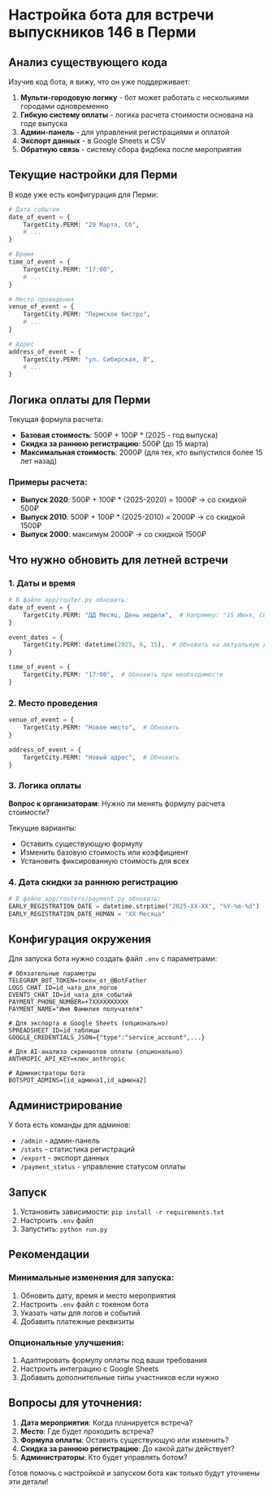# Настройка бота для встречи выпускников 146 в Перми

## Анализ существующего кода

Изучив код бота, я вижу, что он уже поддерживает:

1. **Мульти-городовую логику** - бот может работать с несколькими городами одновременно
2. **Гибкую систему оплаты** - логика расчета стоимости основана на годе выпуска
3. **Админ-панель** - для управления регистрациями и оплатой
4. **Экспорт данных** - в Google Sheets и CSV
5. **Обратную связь** - систему сбора фидбека после мероприятия

## Текущие настройки для Перми

В коде уже есть конфигурация для Перми:

```python
# Дата события
date_of_event = {
    TargetCity.PERM: "29 Марта, Сб",
    # ...
}

# Время
time_of_event = {
    TargetCity.PERM: "17:00",
    # ...
}

# Место проведения
venue_of_event = {
    TargetCity.PERM: "Пермское бистро",
    # ...
}

# Адрес
address_of_event = {
    TargetCity.PERM: "ул. Сибирская, 8",
    # ...
}
```

## Логика оплаты для Перми

Текущая формула расчета:
- **Базовая стоимость**: 500₽ + 100₽ * (2025 - год выпуска)
- **Скидка за раннюю регистрацию**: 500₽ (до 15 марта)
- **Максимальная стоимость**: 2000₽ (для тех, кто выпустился более 15 лет назад)

### Примеры расчета:
- **Выпуск 2020**: 500₽ + 100₽ * (2025-2020) = 1000₽ → со скидкой 500₽
- **Выпуск 2010**: 500₽ + 100₽ * (2025-2010) = 2000₽ → со скидкой 1500₽
- **Выпуск 2000**: максимум 2000₽ → со скидкой 1500₽

## Что нужно обновить для летней встречи

### 1. Даты и время
```python
# В файле app/router.py обновить:
date_of_event = {
    TargetCity.PERM: "ДД Месяц, День недели",  # Например: "15 Июня, Сб"
}

event_dates = {
    TargetCity.PERM: datetime(2025, 6, 15),  # Обновить на актуальную дату
}

time_of_event = {
    TargetCity.PERM: "17:00",  # Обновить при необходимости
}
```

### 2. Место проведения
```python
venue_of_event = {
    TargetCity.PERM: "Новое место",  # Обновить
}

address_of_event = {
    TargetCity.PERM: "Новый адрес",  # Обновить
}
```

### 3. Логика оплаты
**Вопрос к организаторам**: Нужно ли менять формулу расчета стоимости?

Текущие варианты:
- Оставить существующую формулу
- Изменить базовую стоимость или коэффициент
- Установить фиксированную стоимость для всех

### 4. Дата скидки за раннюю регистрацию
```python
# В файле app/routers/payment.py обновить:
EARLY_REGISTRATION_DATE = datetime.strptime("2025-XX-XX", "%Y-%m-%d")
EARLY_REGISTRATION_DATE_HUMAN = "XX Месяца"
```

## Конфигурация окружения

Для запуска бота нужно создать файл `.env` с параметрами:

```env
# Обязательные параметры
TELEGRAM_BOT_TOKEN=токен_от_@BotFather
LOGS_CHAT_ID=id_чата_для_логов
EVENTS_CHAT_ID=id_чата_для_событий
PAYMENT_PHONE_NUMBER=+7XXXXXXXXXX
PAYMENT_NAME="Имя Фамилия получателя"

# Для экспорта в Google Sheets (опционально)
SPREADSHEET_ID=id_таблицы
GOOGLE_CREDENTIALS_JSON={"type":"service_account",...}

# Для AI-анализа скриншотов оплаты (опционально)
ANTHROPIC_API_KEY=ключ_anthropic

# Администраторы бота
BOTSPOT_ADMINS=[id_админа1,id_админа2]
```

## Администрирование

У бота есть команды для админов:
- `/admin` - админ-панель
- `/stats` - статистика регистраций
- `/export` - экспорт данных
- `/payment_status` - управление статусом оплаты

## Запуск

1. Установить зависимости: `pip install -r requirements.txt`
2. Настроить `.env` файл
3. Запустить: `python run.py`

## Рекомендации

### Минимальные изменения для запуска:
1. Обновить дату, время и место мероприятия
2. Настроить `.env` файл с токеном бота
3. Указать чаты для логов и событий
4. Добавить платежные реквизиты

### Опциональные улучшения:
1. Адаптировать формулу оплаты под ваши требования
2. Настроить интеграцию с Google Sheets
3. Добавить дополнительные типы участников если нужно

## Вопросы для уточнения:

1. **Дата мероприятия**: Когда планируется встреча?
2. **Место**: Где будет проходить встреча?
3. **Формула оплаты**: Оставить существующую или изменить?
4. **Скидка за раннюю регистрацию**: До какой даты действует?
5. **Администраторы**: Кто будет управлять ботом?

Готов помочь с настройкой и запуском бота как только будут уточнены эти детали!